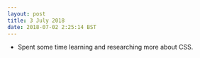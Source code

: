 ```yaml
---
layout: post
title: 3 July 2018 
date: 2018-07-02 2:25:14 BST
---
```

+ Spent some time learning and researching more about CSS.

